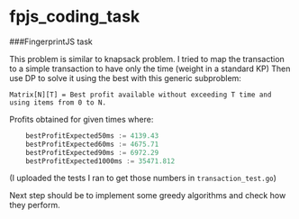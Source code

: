# fpjs_coding_task

###FingerprintJS task

This problem is similar to knapsack problem. I tried to map the transaction to a simple transaction to have only the
time (weight in a standard KP)
Then use DP to solve it using the best with this generic subproblem:

    Matrix[N][T] = Best profit available without exceeding T time and using items from 0 to N.

Profits obtained for given times where:

````go
    bestProfitExpected50ms := 4139.43
    bestProfitExpected60ms := 4675.71
    bestProfitExpected90ms := 6972.29
    bestProfitExpected1000ms := 35471.812
````
(I uploaded the tests I ran to get those numbers in `transaction_test.go`)

Next step should be to implement some greedy algorithms and check how they perform.
